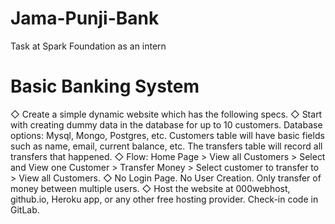 # Jama-Punji-Bank
Task at Spark Foundation as an intern
# Basic Banking System
◇ Create a simple dynamic website which has the following specs.
◇ Start with creating dummy data in the database for up to 10 customers.
Database options: Mysql, Mongo, Postgres, etc. Customers table will
have basic fields such as name, email, current balance, etc. The transfers
table will record all transfers that happened.
◇ Flow: Home Page > View all Customers > Select and View one Customer >
Transfer Money > Select customer to transfer to > View all Customers.
◇ No Login Page. No User Creation. Only transfer of money between
multiple users.
◇ Host the website at 000webhost, github.io, Heroku app, or any other free
hosting provider. Check-in code in GitLab.
